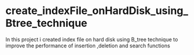 # create_indexFile_onHardDisk_using_Btree_technique
In this project i created index file on hard disk using B_tree technique to improve the performance of insertion ,deletion and search functions
